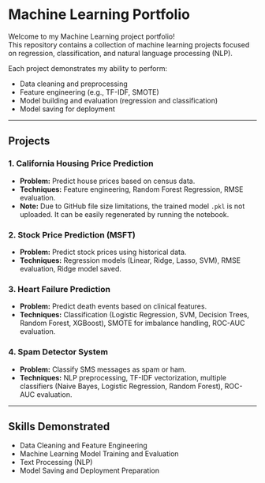 # Machine Learning Portfolio

Welcome to my Machine Learning project portfolio!  
This repository contains a collection of machine learning projects focused on regression, classification, and natural language processing (NLP).

Each project demonstrates my ability to perform:
- Data cleaning and preprocessing
- Feature engineering (e.g., TF-IDF, SMOTE)
- Model building and evaluation (regression and classification)
- Model saving for deployment

---

## Projects

### 1. California Housing Price Prediction
- **Problem:** Predict house prices based on census data.
- **Techniques:** Feature engineering, Random Forest Regression, RMSE evaluation.
- **Note:** Due to GitHub file size limitations, the trained model `.pkl` is not uploaded. It can be easily regenerated by running the notebook.

### 2. Stock Price Prediction (MSFT)
- **Problem:** Predict stock prices using historical data.
- **Techniques:** Regression models (Linear, Ridge, Lasso, SVM), RMSE evaluation, Ridge model saved.

### 3. Heart Failure Prediction
- **Problem:** Predict death events based on clinical features.
- **Techniques:** Classification (Logistic Regression, SVM, Decision Trees, Random Forest, XGBoost), SMOTE for imbalance handling, ROC-AUC evaluation.

### 4. Spam Detector System
- **Problem:** Classify SMS messages as spam or ham.
- **Techniques:** NLP preprocessing, TF-IDF vectorization, multiple classifiers (Naive Bayes, Logistic Regression, Random Forest), ROC-AUC evaluation.

---

## Skills Demonstrated
- Data Cleaning and Feature Engineering
- Machine Learning Model Training and Evaluation
- Text Processing (NLP)
- Model Saving and Deployment Preparation
